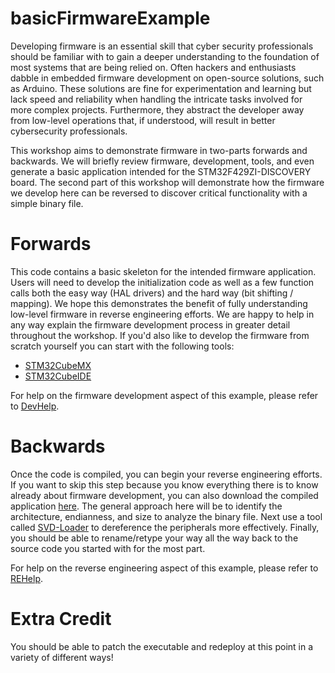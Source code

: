 # basicFirmwareExample
Developing firmware is an essential skill that cyber security professionals should be familiar with to gain a deeper understanding to the foundation of most systems that are being relied on. Often hackers and enthusiasts dabble in embedded firmware development on open-source solutions, such as Arduino. These solutions are fine for experimentation and learning but lack speed and reliability when handling the intricate tasks involved for more complex projects. Furthermore, they abstract the developer away from low-level operations that, if understood, will result in better cybersecurity professionals. 

This workshop aims to demonstrate firmware in two-parts forwards and backwards. We will briefly review firmware, development, tools, and even generate a basic application intended for the STM32F429ZI-DISCOVERY board. The second part of this workshop will demonstrate how the firmware we develop here can be reversed to discover critical functionality with a simple binary file. 

# Forwards
This code contains a basic skeleton for the intended firmware application. Users will need to develop the initialization code as well as a few function calls both the easy way (HAL drivers) and the hard way (bit shifting / mapping). We hope this demonstrates the benefit of fully understanding low-level firmware in reverse engineering efforts. We are happy to help in any way explain the firmware development process in greater detail throughout the workshop. If you'd also like to develop the firmware from scratch yourself you can start with the following tools: 
- [STM32CubeMX](https://www.st.com/en/development-tools/stm32cubemx.html)
- [STM32CubeIDE](https://www.st.com/en/development-tools/stm32cubeide.html)

For help on the firmware development aspect of this example, please refer to [DevHelp](DevHelp.md).

# Backwards
Once the code is compiled, you can begin your reverse engineering efforts. If you want to skip this step because you know everything there is to know already about firmware development, you can also download the compiled application [here](https://github.com/So11Deo6loria/basicFirmwareExample/raw/main/Binaries/workingBasicFirmwareExample.bin). The general approach here will be to identify the architecture, endianness, and size to analyze the binary file. Next use a tool called [SVD-Loader](https://github.com/leveldown-security/SVD-Loader-Ghidra) to dereference the peripherals more effectively. Finally, you should be able to rename/retype your way all the way back to the source code you started with for the most part. 

For help on the reverse engineering aspect of this example, please refer to [REHelp](REHelp.md).

# Extra Credit
You should be able to patch the executable and redeploy at this point in a variety of different ways!
